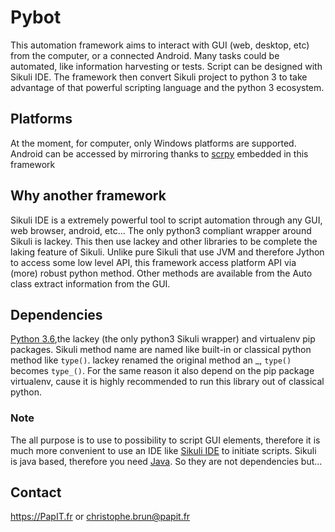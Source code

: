 # Pybot
This automation framework aims to interact with GUI (web, desktop, etc) from the computer, or a connected Android. Many tasks
could be automated, like information harvesting or tests. Script can be designed with Sikuli IDE.
The framework then convert Sikuli project to python 3 to take advantage of that powerful scripting language and the python 3 ecosystem.

## Platforms
  At the moment, for computer, only Windows platforms are supported. Android can be accessed by mirroring thanks to [scrpy](https://github.com/Genymobile/scrcpy) embedded in this framework
  
## Why another framework
  Sikuli IDE is a extremely powerful tool to script automation through any GUI, web browser, android, etc... The only python3 compliant wrapper around Sikuli is lackey.
  This then use lackey and other libraries to be complete the laking feature of Sikuli.
  Unlike pure Sikuli that use JVM and therefore Jython to access some low level API, this framework access platform API via (more) robust python method.
  Other methods are available from the Auto class extract information from the GUI.

## Dependencies
  [Python 3.6](https://www.python.org/downloads/),the lackey (the only python3 Sikuli wrapper) and virtualenv pip packages.
  Sikuli method name are named like built-in or classical python method like `type()`. lackey renamed the original method an _,
  `type()` becomes `type_()`. For the same reason it also depend on the pip package virtualenv, cause it is highly recommended to run this library out of classical python.

### Note
  The all purpose is to use to possibility to script GUI elements, therefore it is much more convenient to use an IDE like [Sikuli IDE](http://www.sikuli.org/downloadrc3.html) to initiate scripts.
  Sikuli is java based, therefore you need [Java](https://www.java.com/fr/download/). So they are not dependencies but...

## Contact
  https://PapIT.fr or christophe.brun@papit.fr